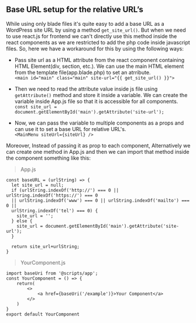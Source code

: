 ## **Base URL setup for the relative URL’s**

While using only blade files it's quite easy to add a base URL as a WordPress site URL by using a method ```get_site_url()```. But when we need to use react.js for frontend we can't directly use this method inside the react components as we are restricted to add the php code inside javascript files. So, here we have a workaround for this by using the following ways:

- Pass site url as a HTML attribute from the react component containing HTML Element(div, section, etc.). We can use the main HTML element from the template file(app.blade.php) to set an atrribute.  
``` <main id="main" class="main" site-url="{{ get_site_url() }}"> ```

- Then we need to read the attribute value inside js file using ```getAttribute()``` method and store it inside a variable. We can create the variable inside App.js file so that it is accessible for all components.  
``` const site_url = document.getElementById('main').getAttribute('site-url'); ```

- Now, we can pass the variable to multiple components as a props and can use it to set a base URL for relative URL's.  
``` <MainMenu siteUrl={siteUrl} /> ```

Moreover, Instead of passing it as prop to each component, Alternatively we can create one method in App.js and then we can import that method inside the component something like this:

>App.js

```
const baseURL = (urlString) => {
  let site_url = null;
  if (urlString.indexOf('http://') === 0 || urlString.indexOf('https://') === 0 
  || urlString.indexOf('www') === 0 || urlString.indexOf('mailto') === 0 || 
  urlString.indexOf('tel') === 0) {
    site_url = '';
  } else {
    site_url = document.getElementById('main').getAttribute('site-url');
  }

  return site_url+urlString;
}
```

> YourComponent.js

```
import baseUri from '@scripts/app';
const YourComponent = () => {
    return(
        <>
            <a href={baseUri('/example')}>Your Component</a>
        </>
    )
}
export default YourComponent
```